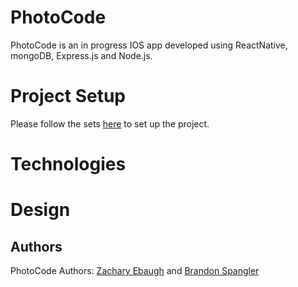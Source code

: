 # PhotoCode

PhotoCode is an in progress IOS app developed using ReactNative, mongoDB, Express.js and Node.js.

# Project Setup

Please follow the sets [here](Mobile/src/projectSetup.md) to set up the project.

# Technologies

# Design

## Authors
  PhotoCode Authors: [Zachary Ebaugh](https://github.com/ZacharyEbaugh) and [Brandon Spangler](https://github.com/brandonspangler2)
